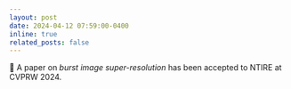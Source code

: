 ```yaml
---
layout: post
date: 2024-04-12 07:59:00-0400
inline: true
related_posts: false
---
```


📜 A paper on <i>burst image super-resolution</i> has been accepted to NTIRE at CVPRW 2024.